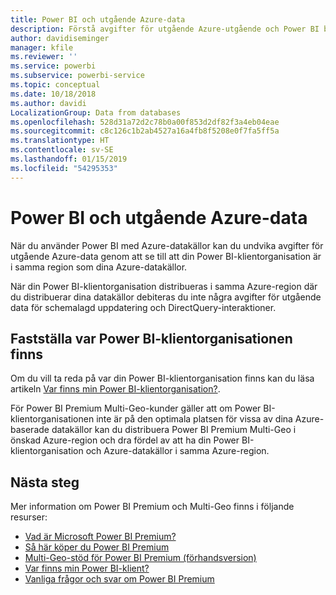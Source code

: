 ```yaml
---
title: Power BI och utgående Azure-data
description: Förstå avgifter för utgående Azure-utgående och Power BI baserat på klientorganisationens plats och Power BI Premium
author: davidiseminger
manager: kfile
ms.reviewer: ''
ms.service: powerbi
ms.subservice: powerbi-service
ms.topic: conceptual
ms.date: 10/18/2018
ms.author: davidi
LocalizationGroup: Data from databases
ms.openlocfilehash: 528d31a72d2c78b0a00f853d2df82f3a4eb04eae
ms.sourcegitcommit: c8c126c1b2ab4527a16a4fb8f5208e0f7fa5ff5a
ms.translationtype: HT
ms.contentlocale: sv-SE
ms.lasthandoff: 01/15/2019
ms.locfileid: "54295353"
---
```

# <a name="power-bi-and-azure-egress"></a>Power BI och utgående Azure-data

När du använder Power BI med Azure-datakällor kan du undvika avgifter för utgående Azure-data genom att se till att din Power BI-klientorganisation är i samma region som dina Azure-datakällor.

När din Power BI-klientorganisation distribueras i samma Azure-region där du distribuerar dina datakällor debiteras du inte några avgifter för utgående data för schemalagd uppdatering och DirectQuery-interaktioner. 

## <a name="determining-where-your-power-bi-tenant-is-located"></a>Fastställa var Power BI-klientorganisationen finns

Om du vill ta reda på var din Power BI-klientorganisation finns kan du läsa artikeln [Var finns min Power BI-klientorganisation?](service-admin-where-is-my-tenant-located.md).

För Power BI Premium Multi-Geo-kunder gäller att om Power BI-klientorganisationen inte är på den optimala platsen för vissa av dina Azure-baserade datakällor kan du distribuera Power BI Premium Multi-Geo i önskad Azure-region och dra fördel av att ha din Power BI-klientorganisation och Azure-datakällor i samma Azure-region.

## <a name="next-steps"></a>Nästa steg

Mer information om Power BI Premium och Multi-Geo finns i följande resurser:

* [Vad är Microsoft Power BI Premium?](service-premium.md)
* [Så här köper du Power BI Premium](service-admin-premium-purchase.md)
* [Multi-Geo-stöd för Power BI Premium (förhandsversion)](service-admin-premium-multi-geo.md)
* [Var finns min Power BI-klient?](service-admin-where-is-my-tenant-located.md)
* [Vanliga frågor och svar om Power BI Premium](service-premium-faq.md)


